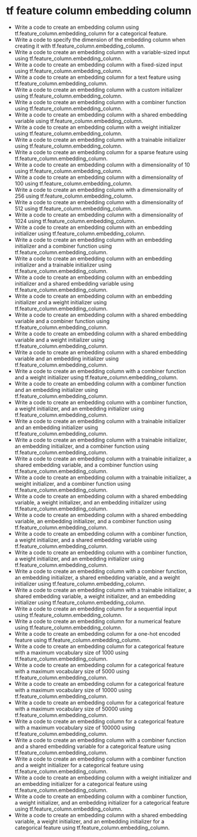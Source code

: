 # tf feature column embedding column

- Write a code to create an embedding column using tf.feature_column.embedding_column for a categorical feature.
- Write a code to specify the dimension of the embedding column when creating it with tf.feature_column.embedding_column.
- Write a code to create an embedding column with a variable-sized input using tf.feature_column.embedding_column.
- Write a code to create an embedding column with a fixed-sized input using tf.feature_column.embedding_column.
- Write a code to create an embedding column for a text feature using tf.feature_column.embedding_column.
- Write a code to create an embedding column with a custom initializer using tf.feature_column.embedding_column.
- Write a code to create an embedding column with a combiner function using tf.feature_column.embedding_column.
- Write a code to create an embedding column with a shared embedding variable using tf.feature_column.embedding_column.
- Write a code to create an embedding column with a weight initializer using tf.feature_column.embedding_column.
- Write a code to create an embedding column with a trainable initializer using tf.feature_column.embedding_column.
- Write a code to create an embedding column for a sparse feature using tf.feature_column.embedding_column.
- Write a code to create an embedding column with a dimensionality of 10 using tf.feature_column.embedding_column.
- Write a code to create an embedding column with a dimensionality of 100 using tf.feature_column.embedding_column.
- Write a code to create an embedding column with a dimensionality of 256 using tf.feature_column.embedding_column.
- Write a code to create an embedding column with a dimensionality of 512 using tf.feature_column.embedding_column.
- Write a code to create an embedding column with a dimensionality of 1024 using tf.feature_column.embedding_column.
- Write a code to create an embedding column with an embedding initializer using tf.feature_column.embedding_column.
- Write a code to create an embedding column with an embedding initializer and a combiner function using tf.feature_column.embedding_column.
- Write a code to create an embedding column with an embedding initializer and a trainable initializer using tf.feature_column.embedding_column.
- Write a code to create an embedding column with an embedding initializer and a shared embedding variable using tf.feature_column.embedding_column.
- Write a code to create an embedding column with an embedding initializer and a weight initializer using tf.feature_column.embedding_column.
- Write a code to create an embedding column with a shared embedding variable and a combiner function using tf.feature_column.embedding_column.
- Write a code to create an embedding column with a shared embedding variable and a weight initializer using tf.feature_column.embedding_column.
- Write a code to create an embedding column with a shared embedding variable and an embedding initializer using tf.feature_column.embedding_column.
- Write a code to create an embedding column with a combiner function and a weight initializer using tf.feature_column.embedding_column.
- Write a code to create an embedding column with a combiner function and an embedding initializer using tf.feature_column.embedding_column.
- Write a code to create an embedding column with a combiner function, a weight initializer, and an embedding initializer using tf.feature_column.embedding_column.
- Write a code to create an embedding column with a trainable initializer and an embedding initializer using tf.feature_column.embedding_column.
- Write a code to create an embedding column with a trainable initializer, an embedding initializer, and a combiner function using tf.feature_column.embedding_column.
- Write a code to create an embedding column with a trainable initializer, a shared embedding variable, and a combiner function using tf.feature_column.embedding_column.
- Write a code to create an embedding column with a trainable initializer, a weight initializer, and a combiner function using tf.feature_column.embedding_column.
- Write a code to create an embedding column with a shared embedding variable, a weight initializer, and an embedding initializer using tf.feature_column.embedding_column.
- Write a code to create an embedding column with a shared embedding variable, an embedding initializer, and a combiner function using tf.feature_column.embedding_column.
- Write a code to create an embedding column with a combiner function, a weight initializer, and a shared embedding variable using tf.feature_column.embedding_column.
- Write a code to create an embedding column with a combiner function, a weight initializer, and an embedding initializer using tf.feature_column.embedding_column.
- Write a code to create an embedding column with a combiner function, an embedding initializer, a shared embedding variable, and a weight initializer using tf.feature_column.embedding_column.
- Write a code to create an embedding column with a trainable initializer, a shared embedding variable, a weight initializer, and an embedding initializer using tf.feature_column.embedding_column.
- Write a code to create an embedding column for a sequential input using tf.feature_column.embedding_column.
- Write a code to create an embedding column for a numerical feature using tf.feature_column.embedding_column.
- Write a code to create an embedding column for a one-hot encoded feature using tf.feature_column.embedding_column.
- Write a code to create an embedding column for a categorical feature with a maximum vocabulary size of 1000 using tf.feature_column.embedding_column.
- Write a code to create an embedding column for a categorical feature with a maximum vocabulary size of 5000 using tf.feature_column.embedding_column.
- Write a code to create an embedding column for a categorical feature with a maximum vocabulary size of 10000 using tf.feature_column.embedding_column.
- Write a code to create an embedding column for a categorical feature with a maximum vocabulary size of 50000 using tf.feature_column.embedding_column.
- Write a code to create an embedding column for a categorical feature with a maximum vocabulary size of 100000 using tf.feature_column.embedding_column.
- Write a code to create an embedding column with a combiner function and a shared embedding variable for a categorical feature using tf.feature_column.embedding_column.
- Write a code to create an embedding column with a combiner function and a weight initializer for a categorical feature using tf.feature_column.embedding_column.
- Write a code to create an embedding column with a weight initializer and an embedding initializer for a categorical feature using tf.feature_column.embedding_column.
- Write a code to create an embedding column with a combiner function, a weight initializer, and an embedding initializer for a categorical feature using tf.feature_column.embedding_column.
- Write a code to create an embedding column with a shared embedding variable, a weight initializer, and an embedding initializer for a categorical feature using tf.feature_column.embedding_column.